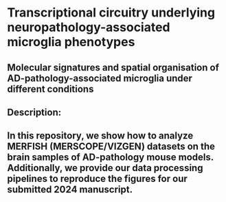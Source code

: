 # Transcriptional circuitry underlying neuropathology-associated microglia phenotypes 
## Molecular signatures and spatial organisation of AD-pathology-associated microglia under different conditions

## Description:
## In this repository, we show how to analyze MERFISH (MERSCOPE/VIZGEN) datasets on  the brain samples of AD-pathology mouse models. Additionally, we provide our data processing pipelines to reproduce the figures for our submitted 2024 manuscript.
